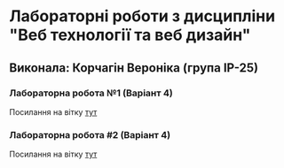 # Лабораторні роботи з дисципліни "Веб технології та веб дизайн"

## Виконала: Корчагін Вероніка (група ІР-25)

### Лабораторна робота №1 (Варіант 4)
Посилання на вітку [тут](https://github.com/nikaakor/weblabs/pull/1/commits/fb3e58735efff2dea95b7a80600deceae8eeae74)

### Лабораторна робота #2 (Варіант 4)
Посилання на вітку [тут](https://github.com/nikaakor/weblabs/pull/2/commits/b45da631fd2a5c67f77ac8474c8ab894e8948106)
